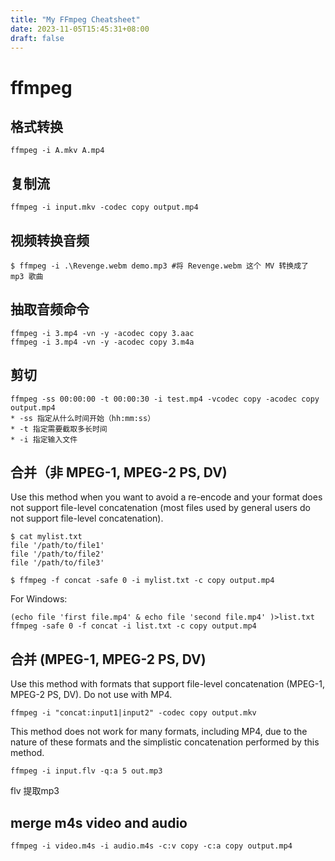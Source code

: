 ```yaml
---
title: "My FFmpeg Cheatsheet"
date: 2023-11-05T15:45:31+08:00
draft: false
---
```


# ffmpeg

## 格式转换

```
ffmpeg -i A.mkv A.mp4
```
## 复制流

```
ffmpeg -i input.mkv -codec copy output.mp4
```
## 视频转换音频

```
$ ffmpeg -i .\Revenge.webm demo.mp3 #将 Revenge.webm 这个 MV 转换成了 mp3 歌曲
```

## 抽取音频命令
```
ffmpeg -i 3.mp4 -vn -y -acodec copy 3.aac
ffmpeg -i 3.mp4 -vn -y -acodec copy 3.m4a
```

## 剪切
```
ffmpeg -ss 00:00:00 -t 00:00:30 -i test.mp4 -vcodec copy -acodec copy output.mp4
* -ss 指定从什么时间开始（hh:mm:ss）
* -t 指定需要截取多长时间
* -i 指定输入文件
```

## 合并（非 MPEG-1, MPEG-2 PS, DV)

Use this method when you want to avoid a re-encode and your format does not support file-level concatenation (most files used by general users do not support file-level concatenation).

```
$ cat mylist.txt
file '/path/to/file1'
file '/path/to/file2'
file '/path/to/file3'
    
$ ffmpeg -f concat -safe 0 -i mylist.txt -c copy output.mp4
```

For Windows:

```
(echo file 'first file.mp4' & echo file 'second file.mp4' )>list.txt
ffmpeg -safe 0 -f concat -i list.txt -c copy output.mp4
```

## 合并 (MPEG-1, MPEG-2 PS, DV)

Use this method with formats that support file-level concatenation (MPEG-1, MPEG-2 PS, DV). Do not use with MP4.

```
ffmpeg -i "concat:input1|input2" -codec copy output.mkv
```

This method does not work for many formats, including MP4, due to the nature of these formats and the simplistic concatenation performed by this method.

```
ffmpeg -i input.flv -q:a 5 out.mp3
```
flv 提取mp3

## merge m4s video and audio
```
ffmpeg -i video.m4s -i audio.m4s -c:v copy -c:a copy output.mp4
```